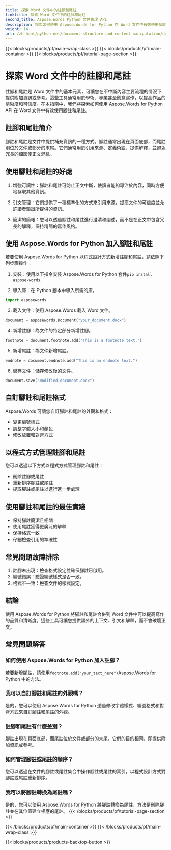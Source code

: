 ```yaml
---
title: 探索 Word 文件中的註腳和尾註
linktitle: 探索 Word 文件中的註腳和尾註
second_title: Aspose.Words Python 文件管理 API
description: 探索如何使用 Aspose.Words for Python 在 Word 文件中有效使用腳註和尾註。學習以程式設計方式新增、自訂和管理這些元素。
weight: 14
url: /zh-hant/python-net/document-structure-and-content-manipulation/document-footnotes-endnotes/
---
```


{{< blocks/products/pf/main-wrap-class >}}
{{< blocks/products/pf/main-container >}}
{{< blocks/products/pf/tutorial-page-section >}}

# 探索 Word 文件中的註腳和尾註


註腳和尾註是 Word 文件中的基本元素，可讓您在不中斷內容主要流程的情況下提供附加資訊或參考。這些工具通常用於學術、專業甚至創意寫作，以提高作品的清晰度和可信度。在本指南中，我們將探索如何使用 Aspose.Words for Python API 在 Word 文件中有效使用腳註和尾註。

## 註腳和尾註簡介

腳註和尾註是文件中提供補充資訊的一種方式。腳註通常出現在頁面底部，而尾註則位於文件或部分的末尾。它們通常用於引用來源、定義術語、提供解釋，並避免冗長的細節使正文混亂。

## 使用腳註和尾註的好處

1. 增強可讀性：腳註和尾註可防止正文中斷，使讀者能夠專注於內容，同時方便地存取其他資訊。

2. 引文管理：它們提供了一種標準化的方式來引用來源，提高文件的可信度並允許讀者驗證所提供的資訊。

3. 簡潔的簡報：您可以透過腳註和尾註進行澄清和闡述，而不是在正文中包含冗長的解釋，保持精簡的寫作風格。

## 使用 Aspose.Words for Python 加入腳註和尾註

若要使用 Aspose.Words for Python 以程式設計方式新增註腳和尾註，請依照下列步驟操作：

1. 安裝：使用以下指令安裝 Aspose.Words for Python 套件`pip install aspose-words`.

2. 導入庫：在 Python 腳本中導入所需的庫。
```python
import asposewords
```

3. 載入文件：使用 Aspose.Words 載入 Word 文件。
```python
document = asposewords.Document("your_document.docx")
```

4. 新增註腳：為文件的特定部分新增註腳。
```python
footnote = document.footnote.add("This is a footnote text.")
```

5. 新增尾註：為文件新增尾註。
```python
endnote = document.endnote.add("This is an endnote text.")
```

6. 儲存文件：儲存修改後的文件。
```python
document.save("modified_document.docx")
```

## 自訂腳註和尾註格式

Aspose.Words 可讓您自訂腳註和尾註的外觀和格式：

- 變更編號樣式
- 調整字體大小和顏色
- 修改放置和對齊方式

## 以程式方式管理註腳和尾註

您可以透過以下方式以程式方式管理腳註和尾註：

- 刪除註腳或尾註
- 重新排序腳註或尾註
- 提取腳註或尾註以進行進一步處理

## 使用腳註和尾註的最佳實踐

- 保持腳註簡潔且相關
- 使用尾註獲得更廣泛的解釋
- 保持格式一致
- 仔細檢查引用的準確性

## 常見問題故障排除

1. 註腳未出現：檢查格式設定並確保腳註已啟用。
2. 編號錯誤：驗證編號樣式是否一致。
3. 格式不一致：檢查文件的樣式設定。

## 結論

使用 Aspose.Words for Python 將腳註和尾註合併到 Word 文件中可以提高寫作的品質和清晰度。這些工具可讓您提供額外的上下文、引文和解釋，而不會破壞正文。

## 常見問題解答

### 如何使用 Aspose.Words for Python 加入註腳？

若要新增腳註，請使用`footnote.add("your_text_here")`Aspose.Words for Python 中的方法。

### 我可以自訂腳註和尾註的外觀嗎？

是的，您可以使用 Aspose.Words for Python 透過修改字體樣式、編號格式和對齊方式來自訂腳註和尾註的外觀。

### 註腳和尾註有什麼差別？

腳註出現在頁面底部，而尾註位於文件或部分的末尾。它們的目的相同，即提供附加資訊或參考。

### 如何管理腳註或尾註的順序？

您可以透過在文件的腳註或尾註集合中操作腳註或尾註的索引，以程式設計方式對腳註或尾註重新排序。

### 我可以將腳註轉換為尾註嗎？

是的，您可以使用 Aspose.Words for Python 將腳註轉換為尾註，方法是刪除腳註並在其位置建立相應的尾註。
{{< /blocks/products/pf/tutorial-page-section >}}

{{< /blocks/products/pf/main-container >}}
{{< /blocks/products/pf/main-wrap-class >}}

{{< blocks/products/products-backtop-button >}}
